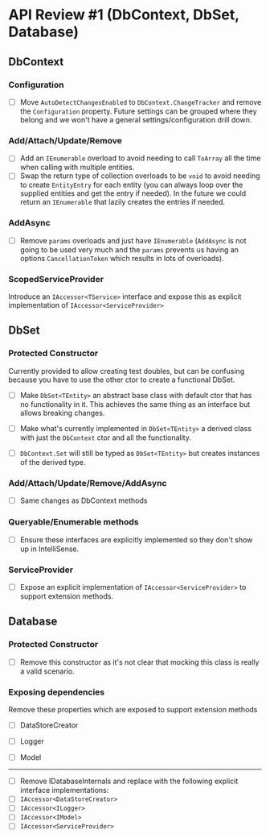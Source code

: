 # API Review #1 (DbContext, DbSet, Database)

## DbContext

### Configuration

- [ ] Move `AutoDetectChangesEnabled` to `DbContext.ChangeTracker` and remove the `Configuration` property. Future settings can be grouped where they belong and we won't have a general settings/configuration drill down.

### Add/Attach/Update/Remove

- [ ] Add an `IEnumerable` overload to avoid needing to call `ToArray` all the time when calling with multiple entities. 
- [ ] Swap the return type of collection overloads to be `void` to avoid needing to create `EntityEntry` for each entity (you can always loop over the supplied entities and get the entry if needed). In the future we could return an `IEnumerable` that lazily creates the entries if needed.

### AddAsync

- [ ] Remove `params` overloads and just have `IEnumerable` (`AddAsync` is not going to be used very much and the `params` prevents us having an options `CancellationToken` which results in lots of overloads).

### ScopedServiceProvider

Introduce an `IAccessor<TService>` interface and expose this as explicit implementation of `IAccessor<ServiceProvider>`

## DbSet<TEntity>

### Protected Constructor

Currently provided to allow creating test doubles, but can be confusing because you have to use the other ctor to create a functional DbSet.

- [ ] Make `DbSet<TEntity>` an abstract base class with default ctor that has no functionality in it. This achieves the same thing as an interface but allows breaking changes.
- [ ] Make what's currently implemented in `DbSet<TEntity>` a derived class with just the `DbContext` ctor and all the functionality.
- [ ] `DbContext.Set` will still be typed as `DbSet<TEntity>` but creates instances of the derived type.


### Add/Attach/Update/Remove/AddAsync

- [ ] Same changes as DbContext methods

### Queryable/Enumerable methods

- [ ] Ensure these interfaces are explicitly implemented so they don't show up in IntelliSense.

### ServiceProvider

- [ ] Expose an explicit implementation of `IAccessor<ServiceProvider>` to support extension methods.

## Database

### Protected Constructor

- [ ] Remove this constructor as it's not clear that mocking this class is really a valid scenario.

### Exposing dependencies

Remove these properties which are exposed to support extension methods
- [ ] DataStoreCreator
- [ ] Logger
- [ ] Model


***

- [ ] Remove IDatabaseInternals and replace with the following explicit interface implementations:
- [ ] `IAccessor<DataStoreCreator>`
- [ ] `IAccessor<ILogger>`
- [ ] `IAccessor<IModel>`
- [ ] `IAccessor<ServiceProvider>`